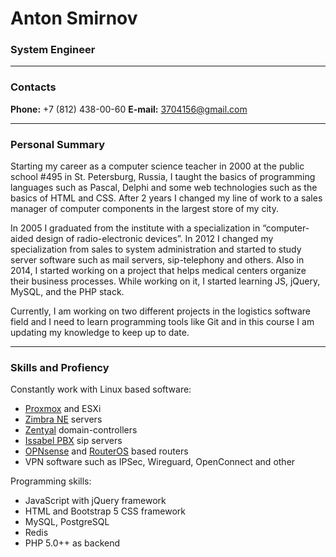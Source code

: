 # Anton Smirnov
### System Engineer

---
### Contacts

**Phone:** +7 (812) 438-00-60
**E-mail:** 3704156@gmail.com

---
### Personal Summary

Starting my career as a computer science teacher in 2000 at the public school #495 in St. Petersburg, Russia, I taught the basics of programming languages such as Pascal, Delphi and some web technologies such as the basics of HTML and CSS. After 2 years I changed my line of work to a sales manager of computer components in the largest store of my city.

In 2005 I graduated from the institute with a specialization in “computer-aided design of radio-electronic devices”. In 2012 I changed my specialization from sales to system administration and started to study server software such as mail servers, sip-telephony and others. Also in 2014, I started working on a project that helps medical centers organize their business processes. While working on it, I started learning JS, jQuery, MySQL, and the PHP stack.

Currently, I am working on two different projects in the logistics software field and I need to learn programming tools like Git and in this course I am updating my knowledge to keep up to date.

---
### Skills and Profiency

Constantly work with Linux based software: 

+ [Proxmox](https://proxmox.com) and ESXi
+ [Zimbra NE](https://zimbra.com) servers 
+ [Zentyal](https://zentyal.org) domain-controllers
+ [Issabel PBX](https://issabel.org) sip servers
+ [OPNsense](https://opnsense.org) and [RouterOS](https://mikrotik.org) based routers    
+ VPN software such as IPSec, Wireguard, OpenConnect and other

Programming skills: 
+ JavaScript with jQuery framework
+ HTML and Bootstrap 5 CSS framework
+ MySQL, PostgreSQL
+ Redis
+ PHP 5.0++ as backend
